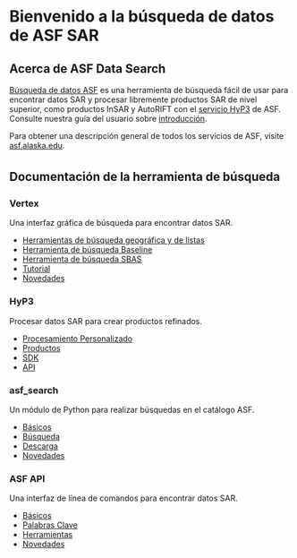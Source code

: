 
# Bienvenido a la búsqueda de datos de ASF SAR

## Acerca de ASF Data Search

[Búsqueda de datos ASF](https://search.asf.alaska.edu/) es una herramienta de búsqueda fácil de usar para encontrar datos SAR y procesar libremente productos SAR de nivel superior, como productos InSAR y AutoRIFT con el [servicio HyP3](https://hyp3-docs.asf.alaska.edu) de ASF. Consulte nuestra guía del usuario sobre [introducción](vertex/manual.md).

Para obtener una descripción general de todos los servicios de ASF, visite [asf.alaska.edu](https://asf.alaska.edu).

<div class="documentation-block">
<h2 class="text-center documentation-header" style="margin-top: 35px; margin-bottom: 25px;" >Documentación de la herramienta de búsqueda</h2>

<div class="row">
  <div class="row-container">
    <div class="card">
      <div class="card-body">
        <h3 class="card-title text-center">Vertex</h3>
        <p class="card-description">Una interfaz gráfica de búsqueda para encontrar datos SAR.</p>
        <ul class="doc-links">
          <li><a href="vertex/manual/">Herramientas de búsqueda geográfica y de listas</a></li>
          <li><a href="vertex/baseline/">Herramienta de búsqueda Baseline</a></li>
          <li><a href="vertex/sbas/">Herramienta de búsqueda SBAS</a></li>
          <li><a href="https://www.youtube.com/playlist?list=PLXluIEvp5ZzIWd0yNy-ANfdwWjCD1hInA">Tutorial</a></li>
          <li><a href="vertex/changelog/">Novedades</a></li>
        </ul>
      </div>
    </div>
  </div>
  <div class="row-container">
    <div class="card">
      <div class="card-body">
        <h3 class="card-title text-center">HyP3</h3>
        <p class="card-description">Procesar datos SAR para crear productos refinados.</p>
        <ul class="doc-links">
          <li><a href="https://hyp3-docs.asf.alaska.edu">Procesamiento Personalizado</a></li>
          <li><a href="https://hyp3-docs.asf.alaska.edu/products/">Productos</a></li>
          <li><a href="https://hyp3-docs.asf.alaska.edu/using/sdk/">SDK</a></li>
          <li><a href="https://hyp3-docs.asf.alaska.edu/using/api/">API</a></li>
        </ul>
      </div>
    </div>
  </div>
</div>

<div class="row">
  <div class="row-container">
    <div class="card">
      <div class="card-body">
        <h3 class="card-title text-center">asf_search</h3>
        <p class="card-description">Un módulo de Python para realizar búsquedas en el catálogo ASF.</p>
        <ul class="doc-links">
          <li><a href="asf_search/basics/">Básicos</a></li>
          <li><a href="asf_search/searching/">Búsqueda</a></li>
          <li><a href="asf_search/downloading/">Descarga</a></li>
          <li><a href="https://github.com/asfadmin/Discovery-asf_search/blob/master/CHANGELOG.md/">Novedades</a></li>
        </ul>
      </div>
    </div>
  </div>
  <div class="row-container">
    <div class="card">
      <div class="card-body">
        <h3 class="card-title text-center">ASF API</h3>
        <p class="card-description">Una interfaz de línea de comandos para encontrar datos SAR.</p>
        <ul class='doc-links'>
          <li><a href="api/basics/">Básicos</a></li>
          <li><a href="api/keywords/">Palabras Clave</a></li>
          <li><a href="api/tools/">Herramientas</a> </li>
          <li><a href="api/changelog/">Novedades</a></li>
        </ul>
      </div>
    </div>
  </div>
</div>
</div>